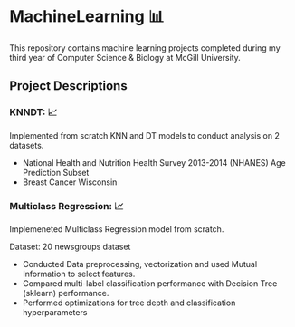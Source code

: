 # MachineLearning :bar_chart:

This repository contains machine learning projects completed during my third year of Computer Science & Biology at McGill University.

## Project Descriptions

### KNNDT: :chart_with_upwards_trend:
Implemented from scratch KNN and DT models to conduct analysis on 2 datasets.
- National Health and Nutrition Health Survey 2013-2014 (NHANES) Age Prediction Subset
- Breast Cancer Wisconsin

### Multiclass Regression: :chart_with_upwards_trend:
Implemeneted Multiclass Regression model from scratch. 

Dataset: 20 newsgroups dataset

- Conducted Data preprocessing, vectorization and used Mutual Information to select features.
- Compared multi-label classification performance with Decision Tree (sklearn) performance.
- Performed optimizations for tree depth and classification hyperparameters
